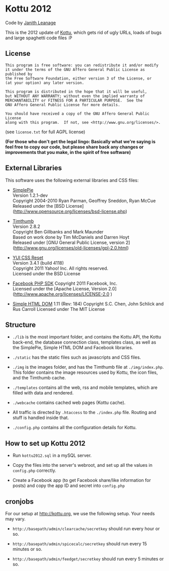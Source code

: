 Kottu 2012
==========

Code by [Janith Leanage](http://janithl.blogspot.com)

This is the 2012 update of [Kottu](https://github.com/janithl/Kottu),
which gets rid of ugly URLs, loads of bugs and large spaghetti code files :P



License
-------

	This program is free software: you can redistribute it and/or modify
	it under the terms of the GNU Affero General Public License as published by
	the Free Software Foundation, either version 3 of the License, or
	(at your option) any later version.

	This program is distributed in the hope that it will be useful,
	but WITHOUT ANY WARRANTY; without even the implied warranty of
	MERCHANTABILITY or FITNESS FOR A PARTICULAR PURPOSE.  See the
	GNU Affero General Public License for more details.

	You should have received a copy of the GNU Affero General Public License
	along with this program.  If not, see <http://www.gnu.org/licenses/>. 

(see `license.txt` for full AGPL license)

**(For those who don't get the legal lingo: Basically what we're saying is
feel free to copy our code, but please share back any changes or improvements
that you make, in the spirit of free software)**



External Libraries
------------------

This software uses the following external libraries and CSS files:

* [SimplePie](http://simplepie.org/)   
	Version 1.2.1-dev   
	Copyright 2004-2010 Ryan Parman, Geoffrey Sneddon, Ryan McCue   
	Released under the [BSD License]
	(http://www.opensource.org/licenses/bsd-license.php)   

* [Timthumb](http://code.google.com/p/timthumb/)   
	Version 2.8.2   
	Copyright Ben Gillbanks and Mark Maunder   
	Based on work done by Tim McDaniels and Darren Hoyt   
	Released under [GNU General Public License, version 2]
	(http://www.gnu.org/licenses/old-licenses/gpl-2.0.html)   

* [YUI CSS Reset](http://yuilibrary.com/license/)   
	Version 3.4.1 (build 4118)   
	Copyright 2011 Yahoo! Inc. All rights reserved.   
	Licensed under the BSD License   

* [Facebook PHP SDK](http://developer.facebook.com/)
	Copyright 2011 Facebook, Inc.  
	Licensed under the [Apache License, Version 2.0]
	(http://www.apache.org/licenses/LICENSE-2.0 )  
	
* [Simple HTML DOM](http://sourceforge.net/projects/simplehtmldom/)
	1.11 (Rev: 184)
	Copyright S.C. Chen, John Schlick and Rus Carroll
 	Licensed under The MIT License



Structure
---------

* `./lib` is the most important folder, and contains the Kottu API, the Kottu 
back-end, the database connection class, templates class, as well as the 
SimplePie, Simple HTML DOM and Facebook libraries.

* `./static` has the static files such as javascripts and CSS files.

* `./img` is the images folder, and has the Timthumb file at `./img/index.php`.
This folder contains the image resources used by Kottu, the icon files, and
the Timthumb cache.

* `./templates` contains all the web, rss and mobile templates, which are filled
with data and rendered.

* `./webcache` contains cached web pages (Kottu cache).

* All traffic is directed by `.htaccess` to the `./index.php` file. Routing and
stuff is handled inside that.

* `./config.php` contains all the configuration details for Kottu.



How to set up Kottu 2012
------------------------

* Run `kottu2012.sql` in a mySQL server.
 
* Copy the files into the server's webroot, and set up all the values in
`config.php` correctly.

* Create a Facebook app (to get Facebook share/like information for posts) and 
copy the app ID and secret into `config.php`



cronjobs
--------

For our setup at http://kottu.org, we use the following setup. Your needs may
vary.

* `http://basepath/admin/clearcache/secretkey` should run every hour or so.

* `http://basepath/admin/spicecalc/secretkey` should run every 15 minutes or so.

* `http://basepath/admin/feedget/secretkey` should run every 5 minutes or so.
